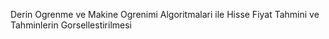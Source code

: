 Derin Ogrenme ve Makine Ogrenimi Algoritmalari ile Hisse Fiyat Tahmini ve Tahminlerin Gorsellestirilmesi
